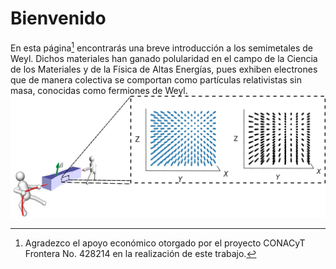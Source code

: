 # Bienvenido
En esta página[^1] encontrarás una breve introducción a los semimetales de Weyl. Dichos materiales han ganado polularidad en el campo de la Ciencia de los Materiales y de la Física de Altas Energías, pues exhiben electrones que de manera colectiva se comportan como partículas relativistas sin masa, conocidas como fermiones de Weyl. 
![Strain en un Semimetal de Weyl](StrainSem.jpg)


[^1]: Agradezco el apoyo económico otorgado por el proyecto CONACyT Frontera No. 428214 en la realización de este trabajo.

